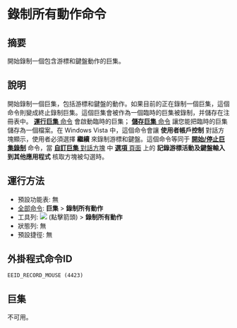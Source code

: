 # 錄制所有動作命令

## 摘要

開始錄制一個包含游標和鍵盤動作的巨集。

## 說明

開始錄制一個巨集，包括游標和鍵盤的動作。如果目前的正在錄制一個巨集，這個命令則變成終止錄制巨集。這個巨集會被作為一個臨時的巨集被錄制，并儲存在注冊表中。 [**運行巨集** 命令](quick_macro_run) 會啟動臨時的巨集； [**儲存巨集** 命令](macro_save) 讓您能把臨時的巨集儲存為一個檔案。在 Windows Vista 中，這個命令會讓 **使用者帳戶控制** 對話方塊顯示，使用者必須選擇 **繼續** 來錄制游標和鍵盤。這個命令等同于 **[開始/停止巨集錄制](quick_macro_record)** 命令，當 [**自訂巨集** 對話方塊](../../dlg/macro_customize/index) 中 [**選項** 頁面](../../dlg/macro_customize/options/index) 上的 **記錄游標活動及鍵盤輸入到其他應用程式** 核取方塊被勾選時。

## 運行方法

- 預設功能表: 無
- [全部命令](../tools/all_commands): **巨集**
\> **錄制所有動作**
- 工具列: ![](../../images/quickmacrorecord..png) (點擊箭頭) \> **錄制所有動作**
- 狀態列: 無
- 預設捷徑: 無

## 外掛程式命令ID

```
EEID_RECORD_MOUSE (4423)
```

## 巨集

不可用。
